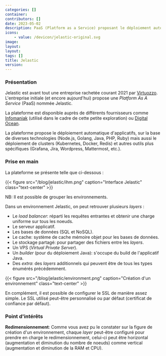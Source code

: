 ```yaml
---
categories: []
container:
contributors: []
date: 2023-05-02
description: PaaS (Platform as a Service) proposant le déploiement automatisé de différents applicatifs et clusters. Je vous en dis plus dans cet article!
icons:
    - value: /devicon/jelastic-original.svg
image:
layout:
layout:
tags: []
title: Jelastic
version:
---
```


### Présentation

Jelastic est avant tout une entreprise rachetée courant 2021 par [Virtuozzo](https://www.virtuozzo.com/). L'entreprise initiale (et encore aujourd'hui) propose une *Platform As A Service* (PaaS) nommée Jelastic.

La plateforme est disponible auprès de différents fournisseurs comme [Infomaniak](https://www.infomaniak.com/fr/hebergement/serveurs-dedies-et-cloud/jelastic-cloud) (utilisé dans le cadre de cette petite exploration) ou [Digital Ocean](https://marketplace.digitalocean.com/apps/jelastic-paas).

La plateforme propose le déploiement automatique d'applicatifs, sur la base de diverses technologies (Node.js, Golang, Java, PHP, Ruby) mais aussi le déploiement de clusters (Kubernetes, Docker, Redis) et autres outils plus spécifiques (Grafana, Jira, Wordpress, Mattermost, etc.).

### Prise en main

La plateforme se présente telle que ci-dessous :

{{< figure src="/blog/jelastic/ihm.png" caption="Interface Jelastic" class="text-center" >}}

NB: Il est possible de grouper les environnements.

Dans un environnement Jelastic, on peut retrouver plusieurs *layers* :
- Le *load balancer*: réparti les requêtes entrantes et obtenir une charge uniforme sur tous les noeuds.
- Le serveur applicatif.
- Les bases de données (SQL et NoSQL).
- Le cache: système de cache mémoire objet pour les bases de données.
- Le stockage partagé: pour partager des fichiers entre les *layers*.
- Un VPS (*Virtual Private Server*).
- Un *builder* (pour du déploiement Java): s'occupe du build de l'applicatif Java.
- Des *extra*: des *layers* additionnels qui peuvent être de tous les types énumérés précédemment. 

{{< figure src="/blog/jelastic/environment.png" caption="Création d'un environnement" class="text-center" >}}

En complément, il est possible de configurer le SSL de manière assez simple. Le SSL utilisé peut-être personnalisé ou par défaut (certificat de confiance par défaut).

### Point d'intérêts

**Redimensionnement**: Comme vous avez pu le constater sur la figure de création d'un environnement, chaque *layer* peut-être configuré pour prendre en charge le redimensionnement, celui-ci peut être horizontal (augmentation et diminution du nombre de noeuds) comme vertical (augmentation et diminution de la RAM et CPU).